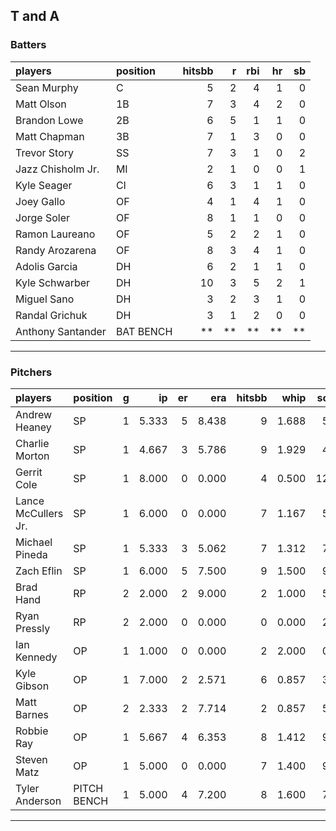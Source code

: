 ## T and A

### Batters

 
|players           |position  | hitsbb|  r| rbi| hr| sb| 
|:-----------------|:---------|------:|--:|---:|--:|--:| 
|Sean Murphy       |C         |      5|  2|   4|  1|  0| 
|Matt Olson        |1B        |      7|  3|   4|  2|  0| 
|Brandon Lowe      |2B        |      6|  5|   1|  1|  0| 
|Matt Chapman      |3B        |      7|  1|   3|  0|  0| 
|Trevor Story      |SS        |      7|  3|   1|  0|  2| 
|Jazz Chisholm Jr. |MI        |      2|  1|   0|  0|  1| 
|Kyle Seager       |CI        |      6|  3|   1|  1|  0| 
|Joey Gallo        |OF        |      4|  1|   4|  1|  0| 
|Jorge Soler       |OF        |      8|  1|   1|  0|  0| 
|Ramon Laureano    |OF        |      5|  2|   2|  1|  0| 
|Randy Arozarena   |OF        |      8|  3|   4|  1|  0| 
|Adolis Garcia     |DH        |      6|  2|   1|  1|  0| 
|Kyle Schwarber    |DH        |     10|  3|   5|  2|  1| 
|Miguel Sano       |DH        |      3|  2|   3|  1|  0| 
|Randal Grichuk    |DH        |      3|  1|   2|  0|  0| 
|Anthony Santander |BAT BENCH |     **| **|  **| **| **| 


* * *

### Pitchers

 
|players             |position    |  g|    ip| er|   era| hitsbb|  whip| so|  w| sv| 
|:-------------------|:-----------|--:|-----:|--:|-----:|------:|-----:|--:|--:|--:| 
|Andrew Heaney       |SP          |  1| 5.333|  5| 8.438|      9| 1.688|  5|  0|  0| 
|Charlie Morton      |SP          |  1| 4.667|  3| 5.786|      9| 1.929|  4|  0|  0| 
|Gerrit Cole         |SP          |  1| 8.000|  0| 0.000|      4| 0.500| 12|  1|  0| 
|Lance McCullers Jr. |SP          |  1| 6.000|  0| 0.000|      7| 1.167|  5|  0|  0| 
|Michael Pineda      |SP          |  1| 5.333|  3| 5.062|      7| 1.312|  7|  0|  0| 
|Zach Eflin          |SP          |  1| 6.000|  5| 7.500|      9| 1.500|  9|  0|  0| 
|Brad Hand           |RP          |  2| 2.000|  2| 9.000|      2| 1.000|  5|  0|  1| 
|Ryan Pressly        |RP          |  2| 2.000|  0| 0.000|      0| 0.000|  2|  0|  1| 
|Ian Kennedy         |OP          |  1| 1.000|  0| 0.000|      2| 2.000|  0|  0|  0| 
|Kyle Gibson         |OP          |  1| 7.000|  2| 2.571|      6| 0.857|  3|  0|  0| 
|Matt Barnes         |OP          |  2| 2.333|  2| 7.714|      2| 0.857|  5|  0|  1| 
|Robbie Ray          |OP          |  1| 5.667|  4| 6.353|      8| 1.412|  9|  1|  0| 
|Steven Matz         |OP          |  1| 5.000|  0| 0.000|      7| 1.400|  9|  0|  0| 
|Tyler Anderson      |PITCH BENCH |  1| 5.000|  4| 7.200|      8| 1.600|  7|  0|  0| 


* * *


